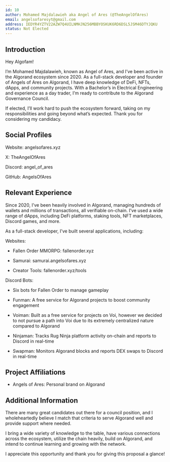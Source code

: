 ```yaml
---
id: 10
author: Mohamed Majdalawieh aka Angel of Ares (@TheAngelOfAres)
email: angelsofaresyt@gmail.com
address: IEDYR4YZTV22AZW7Q4UILNMHJN256MBBYOSKUK6RD6DSL5JSM46DTYJQKU
status: Not Elected
---
```


## Introduction

Hey Algofam!

I’m Mohamed Majdalawieh, known as Angel of Ares, and I’ve been active in the Algorand ecosystem since 2020. As a full-stack developer and founder of Angels of Ares on Algorand, I have deep knowledge of DeFi, NFTs, dApps, and community projects. With a Bachelor’s in Electrical Engineering and experience as a day trader, I’m ready to contribute to the Algorand Governance Council.

If elected, I’ll work hard to push the ecosystem forward, taking on my responsibilities and going beyond what’s expected. Thank you for considering my candidacy.

## Social Profiles

Website: angelsofares.xyz

X: TheAngelOfAres

Discord: angel_of_ares

GitHub: AngelsOfAres

## Relevant Experience

Since 2020, I’ve been heavily involved in Algorand, managing hundreds of wallets and millions of transactions, all verifiable on-chain. I’ve used a wide range of dApps, including DeFi platforms, staking tools, NFT marketplaces, Discord games, and more.

As a full-stack developer, I’ve built several applications, including:

Websites:

- Fallen Order MMORPG: fallenorder.xyz

- Samurai: samurai.angelsofares.xyz

- Creator Tools: fallenorder.xyz/tools

Discord Bots:

- Six bots for Fallen Order to manage gameplay

- Funman: A free service for Algorand projects to boost community engagement

- Voiman: Built as a free service for projects on Voi, however we decided to not pursue a path into Voi due to its extremely centralized nature compared to Algorand

- Ninjaman: Tracks Rug Ninja platform activity on-chain and reports to Discord in real-time

- Swapman: Monitors Algorand blocks and reports DEX swaps to Discord in real-time

## Project Affiliations

- Angels of Ares: Personal brand on Algorand

## Additional Information

There are many great candidates out there for a council position, and I wholeheartedly believe I match that criteria to serve Algorand well and provide support where needed.

I bring a wide variety of knowledge to the table, have various connections across the ecosystem, utilize the chain heavily, build on Algorand, and intend to continue learning and growing with the network.

I appreciate this opportunity and thank you for giving this proposal a glance!
